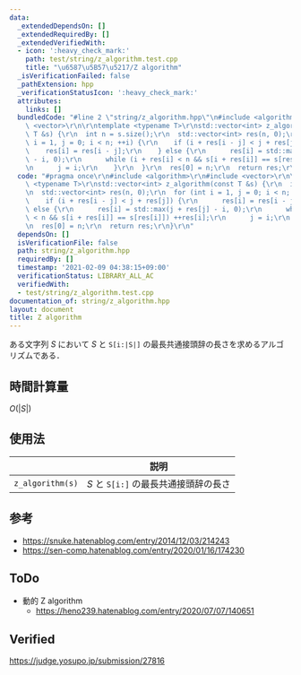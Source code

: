 ```yaml
---
data:
  _extendedDependsOn: []
  _extendedRequiredBy: []
  _extendedVerifiedWith:
  - icon: ':heavy_check_mark:'
    path: test/string/z_algorithm.test.cpp
    title: "\u6587\u5B57\u5217/Z algorithm"
  _isVerificationFailed: false
  _pathExtension: hpp
  _verificationStatusIcon: ':heavy_check_mark:'
  attributes:
    links: []
  bundledCode: "#line 2 \"string/z_algorithm.hpp\"\n#include <algorithm>\r\n#include\
    \ <vector>\r\n\r\ntemplate <typename T>\r\nstd::vector<int> z_algorithm(const\
    \ T &s) {\r\n  int n = s.size();\r\n  std::vector<int> res(n, 0);\r\n  for (int\
    \ i = 1, j = 0; i < n; ++i) {\r\n    if (i + res[i - j] < j + res[j]) {\r\n  \
    \    res[i] = res[i - j];\r\n    } else {\r\n      res[i] = std::max(j + res[j]\
    \ - i, 0);\r\n      while (i + res[i] < n && s[i + res[i]] == s[res[i]]) ++res[i];\r\
    \n      j = i;\r\n    }\r\n  }\r\n  res[0] = n;\r\n  return res;\r\n}\r\n"
  code: "#pragma once\r\n#include <algorithm>\r\n#include <vector>\r\n\r\ntemplate\
    \ <typename T>\r\nstd::vector<int> z_algorithm(const T &s) {\r\n  int n = s.size();\r\
    \n  std::vector<int> res(n, 0);\r\n  for (int i = 1, j = 0; i < n; ++i) {\r\n\
    \    if (i + res[i - j] < j + res[j]) {\r\n      res[i] = res[i - j];\r\n    }\
    \ else {\r\n      res[i] = std::max(j + res[j] - i, 0);\r\n      while (i + res[i]\
    \ < n && s[i + res[i]] == s[res[i]]) ++res[i];\r\n      j = i;\r\n    }\r\n  }\r\
    \n  res[0] = n;\r\n  return res;\r\n}\r\n"
  dependsOn: []
  isVerificationFile: false
  path: string/z_algorithm.hpp
  requiredBy: []
  timestamp: '2021-02-09 04:38:15+09:00'
  verificationStatus: LIBRARY_ALL_AC
  verifiedWith:
  - test/string/z_algorithm.test.cpp
documentation_of: string/z_algorithm.hpp
layout: document
title: Z algorithm
---
```


ある文字列 $S$ において $S$ と `S[i:|S|]` の最長共通接頭辞の長さを求めるアルゴリズムである．


## 時間計算量

$O(\lvert S \rvert)$


## 使用法

||説明|
|:--:|:--:|
|`z_algorithm(s)`|$S$ と `S[i:]` の最長共通接頭辞の長さ|


## 参考

- https://snuke.hatenablog.com/entry/2014/12/03/214243
- https://sen-comp.hatenablog.com/entry/2020/01/16/174230


## ToDo

- 動的 Z algorithm
  - https://heno239.hatenablog.com/entry/2020/07/07/140651


## Verified

https://judge.yosupo.jp/submission/27816
